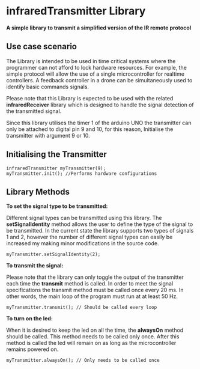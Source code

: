 # infraredTransmitter Library
**A simple library to transmit a simplified version of the IR remote protocol**

## Use case scenario
The Library is intended to be used in time critical systems where the programmer can not afford to lock hardware resources. For example, the simple protocol will allow the use of a single microcontroller for realtime controllers. A feedback controller in a drone can be simultaneously used to identify basic commands signals.

Please note that this Library is expected to be used with the related **infraredReceiver** library which is designed to handle the signal detection of the transmitted signal.

Since this library utilises the timer 1 of the arduino UNO the transmitter can only be attached to digital pin 9 and 10,
for this reason, Initialise the transmitter with argument 9 or 10.

## Initialising the Transmitter
```
infraredTransmitter myTransmitter(9);
myTransmitter.init(); //Performs hardware configurations
```

## Library Methods

**To set the signal type to be transmitted:**

Different signal types can be transmitted using this library. The __setSignalIdentity__ method allows the user to define the type of the signal to be transmitted. In the current state the library supports two types of signals 1 and 2, however the number of different signal types can easily be increased my making minor modifications in the source code.

```
myTransmitter.setSignalIdentity(2);
```
**To transmit the signal:**

Please note that the library can only toggle the output of the transmitter each time the __transmit__ method is called.
In order to meet the signal specifications the transmit method must be called once every 20 ms. In other words, the main loop of the program must run at at least 50 Hz.
```
myTransmitter.transmit(); // Should be called every loop
```
**To turn on the led:**

When it is desired to keep the led on all the time, the __alwaysOn__ method should be called. This method needs to be called only once. After this method is called the led will remain on as long as the microcontroller remains powered on.
```
myTransmitter.alwaysOn(); // Only needs to be called once
```

